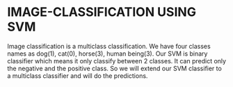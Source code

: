 # IMAGE-CLASSIFICATION USING SVM
Image classification is a multiclass classification. We have four classes names as dog(1), cat(0), horse(3), human being(3). Our SVM is binary classifier which means it only classify between 2 classes. It can predict only the negative and the positive class. So we will extend our SVM classifier to a multiclass classifier and will do the predictions.
